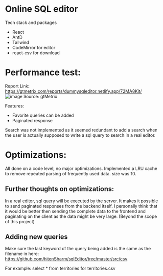 # Online SQL editor
Tech stack and packages
- React
- AntD
- Tailwind
- CodeMirror for editor
- react-csv for download

# Performance test:
Report Link: https://gtmetrix.com/reports/dummysqleditor.netlify.app/72MA8Kit/
![image](https://github.com/hitenSharm/sqlEditor/assets/56029311/a29c0e13-d133-4e4d-ad20-0a30d501a0ff)
Source: gtMetrix

Features:
- Favorite queries can be added
- Paginated response

Search was not implemented as it seemed redundant to add a search when the user is actually supposed to write a sql query to search in a real editor.

# Optimizations:
All done on a code level, no major optimizations. Implemented a LRU cache to remove repeated parsing of frequently used data. size was 10. 

## Further thoughts on optimizations:
In a real editor, sql query will be executed by the server. It makes it possible to send paginated responses from the backend itself. I personally think that it would be better then sending the complete data to the frontend and paginating on the client as the data might be very large. (Beyond the scope of this project)

## Adding new queries
Make sure the last keyword of the query being added is the same as the filename in here: https://github.com/hitenSharm/sqlEditor/tree/master/src/csv

For example: select * from territories for territories.csv

